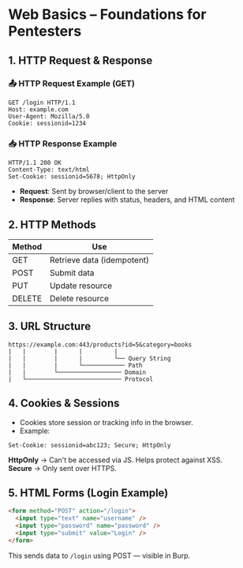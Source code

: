 # Web Basics – Foundations for Pentesters

## 1. HTTP Request & Response

### 📤 HTTP Request Example (GET)
```
GET /login HTTP/1.1
Host: example.com
User-Agent: Mozilla/5.0
Cookie: sessionid=1234
```

### 📥 HTTP Response Example
```
HTTP/1.1 200 OK
Content-Type: text/html
Set-Cookie: sessionid=5678; HttpOnly
```

- **Request**: Sent by browser/client to the server
- **Response**: Server replies with status, headers, and HTML content

## 2. HTTP Methods
| Method | Use                      |
|--------|--------------------------|
| GET    | Retrieve data (idempotent)|
| POST   | Submit data              |
| PUT    | Update resource          |
| DELETE | Delete resource          |

## 3. URL Structure
```
https://example.com:443/products?id=5&category=books
|   |        |      |         |
|   |        |      |         └── Query String
|   |        |      └──────────── Path
|   |        └────────────────── Domain
|   └─────────────────────────── Protocol
```

## 4. Cookies & Sessions
- Cookies store session or tracking info in the browser.
- Example:
```
Set-Cookie: sessionid=abc123; Secure; HttpOnly
```

**HttpOnly** → Can't be accessed via JS. Helps protect against XSS.  
**Secure** → Only sent over HTTPS.

## 5. HTML Forms (Login Example)
```html
<form method="POST" action="/login">
  <input type="text" name="username" />
  <input type="password" name="password" />
  <input type="submit" value="Login" />
</form>
```

This sends data to `/login` using POST — visible in Burp.